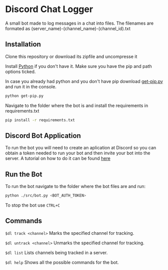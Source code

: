 # Discord Chat Logger
A small bot made to log messages in a chat into files. The filenames are formated as (server_name)-(channel_name)-(channel_id).txt

## Installation
Clone this repository or download its zipfile and uncompresse it

Install [Python](https://www.python.org/downloads/) if you don't have it. Make sure you have the pip and path options ticked.

In case you already had python and you don't have pip download [get-pip.py](https://bootstrap.pypa.io/get-pip.py) and run it in the console.
```bash
python get-pip.py
```
Navigate to the folder where the bot is and install the requirements in requirements.txt
```bash
pip install -r requirements.txt
```

## Discord Bot Application
To run the bot you will need to create an aplication at Discord so you can obtain a token needed to run your bot and then invite your bot into the server. A tutorial on how to do it can be found [here](https://discordpy.readthedocs.io/en/latest/discord.html)

## Run the Bot
To run the bot navigate to the folder where the bot files are and run:
```bash
python ./src/bot.py <BOT_AUTH_TOKEN>
```

To stop the bot use `CTRL+C`

## Commands
`$dl track <channel>`
Marks the specified channel for tracking.

`$dl untrack <channel>`
Unmarks the specified channel for tracking.

`$dl list`
Lists channels being tracked in a server.

`$dl help`
Shows all the possible commands for the bot.